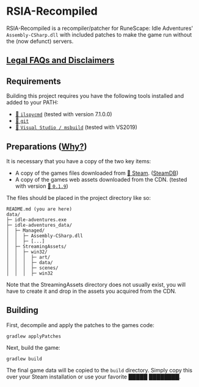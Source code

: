 # RSIA-Recompiled

RSIA-Recompiled is a recompiler/patcher for RuneScape: Idle Adventures' `Assembly-CSharp.dll` with included patches to make the game run without the (now defunct) servers.

## [Legal FAQs and Disclaimers](LEGAL.md)

## Requirements

Building this project requires you have the following tools installed and added to your PATH:

- [💾 `ilspycmd`](https://github.com/icsharpcode/ILSpy/tree/master/ICSharpCode.Decompiler.Console) (tested with version 7.1.0.0)
- [💾 `git`](https://git-scm.com/)
- [💾 `Visual Studio / msbuild`](https://visualstudio.microsoft.com/) (tested with VS2019)

## Preparations ([Why?](LEGAL.md))

It is necessary that you have a copy of the two key items:

- A copy of the games files downloaded from [💾 Steam](steam://install/452780). ([SteamDB](https://steamdb.info/app/452780/))
- A copy of the games web assets downloaded from the CDN. (tested with version [💾 `0.1.9`](ASSETS-0.1.9.txt))

The files should be placed in the project directory like so:

    README.md (you are here)
    data/
    ├─ idle-adventures.exe
    ├─ idle-adventures_data/
    │  ├─ Managed/
    │  │  ├─ Assembly-CSharp.dll
    │  │  ├─ [...]
    │  ├─ StreamingAssets/
    │  │  ├─ win32/
    │  │  │  ├─ art/
    │  │  │  ├─ data/
    │  │  │  ├─ scenes/
    │  │  │  ├─ win32

Note that the StreamingAssets directory does not usually exist, you will have to create it and drop in the assets you acquired from the CDN.

## Building

First, decompile and apply the patches to the games code:

    gradlew applyPatches

Next, build the game:

    gradlew build

The final game data will be copied to the `build` directory. Simply copy this over your Steam installation or use your favorite █████ ████████.
